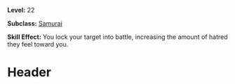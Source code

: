 <!-- TITLE: Skill: Battle Lock -->
<!-- SUBTITLE:  -->

**Level:** 22

**Subclass:** [Samurai](samurai)

**Skill Effect:** You lock your target into battle, increasing the amount of hatred they feel toward you.

# Header